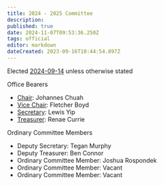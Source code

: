 ```yaml
---
title: 2024 - 2025 Committee
description: 
published: true
date: 2024-11-07T09:53:36.250Z
tags: official
editor: markdown
dateCreated: 2023-09-16T10:44:54.897Z
---
```


Elected [2024-09-14](/minutes/AGM/2024-09-14) unless otherwise stated

Office Bearers

* [Chair](/docs/committee/chairperson): Johannes Chuah
* [Vice Chair](/docs/committee/chairperson): Fletcher Boyd
* [Secretary](/docs/committee/secretary): Lewis Yip
* [Treasurer](/docs/committee/treasurer): Renae Currie

Ordinary Committee Members

* Deputy Secretary: Tegan Murphy
* Deputy Treasurer: Ben Connor
* Ordinary Committee Member: Joshua Rospondek
* Ordinary Committee Member: Vacant
* Ordinary Committee Member: Vacant
